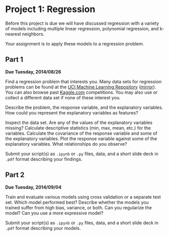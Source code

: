 # Project 1: Regression

Before this project is due we  will have discussed regression with a variety of models including multiple linear regression, polynomial regression, and k-nearest neighbors.

Your assignment is to apply these models to a regression problem.


## Part 1

__Due Tuesday, 2014/08/26__

Find a regression problem that interests you. Many data sets for regression problems can be found at the [UCI Machine Learning Repository](http://archive.ics.uci.edu/ml/datasets.html?format=&task=reg&att=&area=&numAtt=&numIns=&type=&sort=nameUp&view=table) ([mirror](http://mlr.cs.umass.edu/ml/datasets.html)). You can also browse past [Kaggle.com](http://kaggle.com) competitions. You may also use or collect a different data set if none of these interest you.

Describe the problem, the response variable, and the explanatory variables. How could you represent the explanatory variables as features?

Inspect the data set. Are any of the values of the explanatory variables missing? Calculate descriptive statistics (min, max, mean, etc.) for the variables. Calculate the covariance of the response variable and some of the explanatory variables. Plot the response variable against some of the explanatory variables. What relationships do you observe?

Submit your script(s) as `.ipynb` or `.py` files, data, and a short slide deck in `.pdf` format describing your findings.


## Part 2

__Due Tuesday, 2014/09/04__

Train and evaluate various models using cross validation or a separate test set. Which model performed best? Describe whether the models you trained suffer from high bias, variance, or both. Can you regularize the model? Can you use a more expressive model?

Submit your script(s) as `.ipynb` or `.py` files, data, and a short slide deck in `.pdf` format describing your models.
